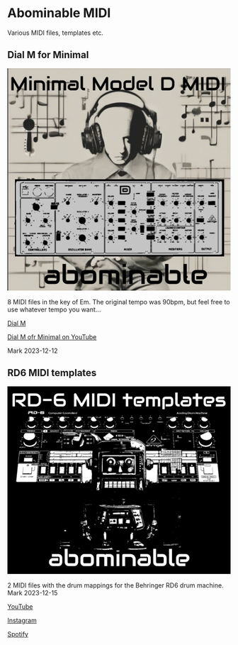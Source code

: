 # Abominable MIDI

Various MIDI files, templates etc. 

## Dial M for Minimal

![Dial M for Minimal](/images/M%20is%20for%20Minimal%20Model%20D-square.png)

8 MIDI files in the key of Em. The original tempo was 90bpm, but feel free to use whatever tempo you want...

[Dial M](https://github.com/drmarkreuter/AbominableMIDI/tree/main/Dial%20M%20for%20Minimal)

[Dial M ofr Minimal on YouTube](https://youtu.be/_LUtqbreVYo)

Mark 2023-12-12

## RD6 MIDI templates

![RD6-templates](/images/RD6-MIDI_templatesSQ.png)

2 MIDI files with the drum mappings for the Behringer RD6 drum machine. Mark 2023-12-15

[YouTube](https://www.youtube.com/c/abominablemusic)

[Instagram](https://www.instagram.com/abominablemusic/)

[Spotify](https://open.spotify.com/artist/7pWLLCW2sC1R6NPrgsPA8R/discography)

